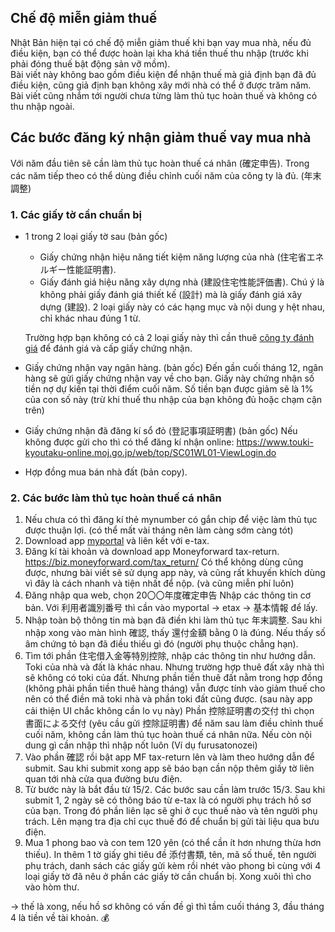 ## Chế độ miễn giảm thuế
Nhật Bản hiện tại có chế độ miễn giảm thuế khi bạn vay mua nhà, nếu đủ điều kiện, bạn có thể được hoàn lại kha khá tiền thuế thu nhập (trước khi phải đóng thuế bật động sản vỡ mồm).  
Bài viết này không bao gồm điều kiện để nhận thuế mà giả định bạn đã đủ điều kiện, cũng giả định bạn không xây mới nhà có thể ở được trăm năm.  
Bài viết cũng nhắm tới người chưa từng làm thủ tục hoàn thuế và không có thu nhập ngoài.

## Các bước đăng ký nhận giảm thuế vay mua nhà
Với năm đầu tiên sẽ cần làm thủ tục hoàn thuế cá nhân (確定申告). Trong các năm tiếp theo có thể dùng điều chỉnh cuối năm của công ty là đủ. (年末調整)  

### 1. Các giấy tờ cần chuẩn bị
+ 1 trong 2 loại giấy tờ sau (bản gốc)
  + Giấy chứng nhận hiệu năng tiết kiệm năng lượng của nhà (住宅省エネルギー性能証明書).
  + Giấy đánh giá hiệu năng xây dựng nhà (建設住宅性能評価書). Chú ý là không phải giấy đánh giá thiết kế (設計) mà là giấy đánh giá xây dựng (建設).
    2 loại giấy này có các hạng mục và nội dung  y hệt nhau, chỉ khác nhau đúng 1 từ.
  
  Trường hợp bạn không có cả 2 loại giấy này thì cần thuê [công ty đánh giá](https://www.mlit.go.jp/jutakukentiku/house/jutakukentiku_house_tk2_000054.html) để đánh giá và cấp giấy chứng nhận.
+ Giấy chứng nhận vay ngân hàng. (bản gốc)
  Đến gần cuối tháng 12, ngân hàng sẽ gửi giấy chứng nhận vay về cho bạn.
  Giấy này chứng nhận số tiền nợ dự kiến tại thời điểm cuối năm. Số tiền bạn được giảm sẽ là 1% của con số này (trừ khi thuế thu nhập của bạn không đủ hoặc chạm cận trên)
+ Giấy chứng nhận đã đăng kí sổ đỏ (登記事項証明書) (bản gốc)
  Nếu không được gửi cho thì có thể đăng kí nhận online: https://www.touki-kyoutaku-online.moj.go.jp/web/top/SC01WL01-ViewLogin.do
+ Hợp đồng mua bán nhà đất (bản copy).

### 2. Các bước làm thủ tục hoàn thuế cá nhân
1. Nếu chưa có thì đăng kí thẻ mynumber có gắn chip để việc làm thủ tục được thuận lợi. (có thể mất vài tháng nên làm càng sớm càng tót)
1. Download app [myportal](https://myna.go.jp/) và liên kết với e-tax.
1. Đăng kí tài khoản và download app Moneyforward tax-return.
  https://biz.moneyforward.com/tax_return/
  Có thể không dùng cũng được, nhưng bài viết sẽ sử dụng app này, và cũng rất khuyến khích dùng vì đây là cách nhanh và tiện nhất để nộp. (và cũng miễn phí luôn)
2. Đăng nhập qua web, chọn 20〇〇年度確定申告
  Nhập các thông tin cơ bản. Với 利用者識別番号 thì cần vào myportal -> etax -> 基本情報 để lấy.
3. Nhập toàn bộ thông tin mà bạn đã điền khi làm thủ tục 年末調整.
  Sau khi nhập xong vào màn hình 確認, thấy 還付金額 bằng 0 là đúng. Nếu thấy số âm chứng tỏ bạn đã điều thiếu gì đó (người phụ thuộc chẳng hạn).
4. Tìm tới phần 住宅借入金等特別控除, nhập các thông tin như hướng dẫn.
  Toki của nhà và đất là khác nhau. Nhưng trường hợp thuê đất xây nhà thì sẽ không có toki của đất.
  Nhưng phần tiền thuê đất nằm trong hợp đồng (không phải phần tiền thuê hàng tháng) vẫn được tính vào giảm thuế cho nên có thể điền mã toki nhà và phần toki đất cũng được. (sau này app cải thiện UI chắc không cần lo vụ này)
  Phần 控除証明書の交付 thì chọn 書面による交付 (yêu cầu gửi 控除証明書) để năm sau làm điều chỉnh thuế cuối năm, không cần làm thủ tục hoàn thuế cá nhân nữa.
  Nếu còn nội dung gì cần nhập thì nhập nốt luôn (Ví dụ furusatonozei)
5. Vào phần 確認 rồi bật app MF tax-return lên và làm theo hướng dẫn để submit.
  Sau khi submit xong app sẽ báo bạn cần nộp thêm giấy tờ liên quan tới nhà cửa qua đường bưu điện.
6. Từ bước này là bắt đầu từ 15/2. Các bước sau cần làm trước 15/3.
  Sau khi submit 1, 2 ngày sẽ có thông báo từ e-tax là có người phụ trách hồ sơ của bạn. Trong đó phần liên lạc sẽ ghi ở cục thuế nào và tên người phụ trách.
  Lên mạng tra địa chỉ cục thuế đó để chuẩn bị gửi tài liệu qua bưu điện.
7. Mua 1 phong bao và con tem 120 yên (có thể cần ít hơn nhưng thừa hơn thiếu). In thêm 1 tờ giấy ghi tiêu đề 添付書類, tên, mã số thuế, tên người phụ trách, danh sách các giấy gửi kèm rồi nhét vào phong bì cùng với 4 loại giấy tờ đã nêu ở phần các giấy tờ cần chuẩn bị. Xong xuôi thì cho vào hòm thư.

-> thế là xong, nếu hồ sơ không có vấn đề gì thì tầm cuối tháng 3, đầu tháng 4 là tiền về tài khoản. 💰
